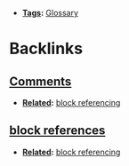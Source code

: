 - **[Tags](<Tags.md>):** [Glossary](<Glossary.md>)

# Backlinks
## [Comments](<Comments.md>)
- **[Related](<Related.md>):** [block referencing](<block referencing.md>)

## [block references](<block references.md>)
- **[Related](<Related.md>):** [block referencing](<block referencing.md>)


